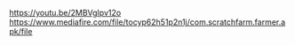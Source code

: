 https://youtu.be/2MBVgIpv12o
https://www.mediafire.com/file/tocyp62h51p2n1j/com.scratchfarm.farmer.apk/file